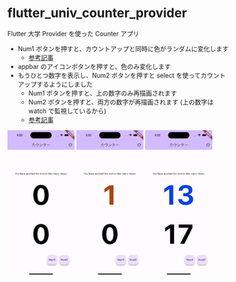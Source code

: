 # flutter_univ_counter_provider

Flutter 大学 Provider を使った Counter アプリ

- Num1 ボタンを押すと、カウントアップと同時に色がランダムに変化します
  - [参考記事](https://qiita.com/taisei_dev/items/33a84bf27f37848b5788)
- appbar のアイコンボタンを押すと、色のみ変化します
- もうひとつ数字を表示し、Num2 ボタンを押すと select を使ってカウントアップするようにしました
  - Num1 ボタンを押すと、上の数字のみ再描画されます
  - Num2 ボタンを押すと、両方の数字が再描画されます (上の数字は watch で監視しているから)
  - [参考記事](https://zenn.dev/naoya_maeda/articles/01e51841d6fb8b)

<p>
<img src="assets/provider1.png" width="30%" />
<img src="assets/provider2.png" width="30%" />
<img src="assets/provider3.png" width="30%" />
</p>
